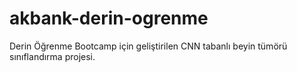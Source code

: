 # akbank-derin-ogrenme
Derin Öğrenme Bootcamp için geliştirilen CNN tabanlı beyin tümörü sınıflandırma projesi.
